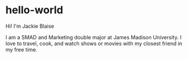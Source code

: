 # hello-world

Hi! I'm Jackie Blaise

I am a SMAD and Marketing double major at James Madison University. I love to travel, cook, and watch shows or movies with my closest friend in my free time. 
